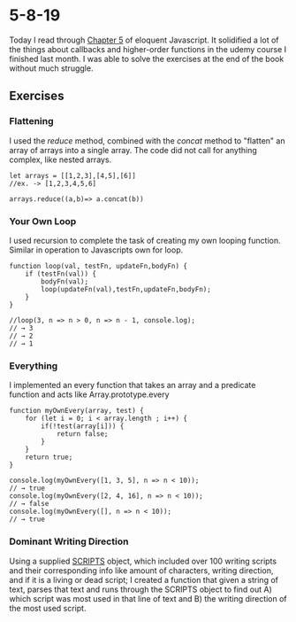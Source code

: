# 5-8-19
Today I read through [Chapter 5](https://eloquentjavascript.net/05_higher_order.html) of eloquent Javascript. It solidified a lot of the things about callbacks and higher-order functions in the udemy course I finished last month. I was able to solve the exercises at the end of the book without much struggle.

## Exercises
### Flattening
I used the *reduce* method, combined with the *concat* method to "flatten" an array of arrays into a single array. The code did not call for anything complex, like nested arrays.

```
let arrays = [[1,2,3],[4,5],[6]]
//ex. -> [1,2,3,4,5,6]

arrays.reduce((a,b)=> a.concat(b))

```

### Your Own Loop
I used recursion to complete the task of creating my own looping function. Similar in operation to Javascripts own for loop.

```
function loop(val, testFn, updateFn,bodyFn) {
    if (testFn(val)) {
        bodyFn(val);
        loop(updateFn(val),testFn,updateFn,bodyFn);
    }
}

//loop(3, n => n > 0, n => n - 1, console.log);
// → 3
// → 2
// → 1
```

### Everything
I implemented an every function that takes an array and a predicate function and acts like Array.prototype.every

```
function myOwnEvery(array, test) {
    for (let i = 0; i < array.length ; i++) {
        if(!test(array[i])) {
            return false;
        }
    }
    return true;
}

console.log(myOwnEvery([1, 3, 5], n => n < 10));
// → true
console.log(myOwnEvery([2, 4, 16], n => n < 10));
// → false
console.log(myOwnEvery([], n => n < 10));
// → true
```

### Dominant Writing Direction
Using a supplied [SCRIPTS](https://eloquentjavascript.net/code/scripts.js) object, which included over 100 writing scripts and their corresponding info like amount of characters, writing direction, and if it is a living or dead script; I created a function that given a string of text, parses that text and runs through the SCRIPTS object to find out A) which script was most used in that line of text and B) the writing direction of the most used script.
